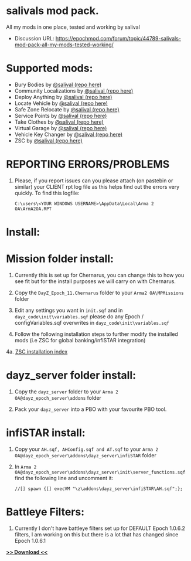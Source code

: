 # salivals mod pack.
All my mods in one place, tested and working by salival

* Discussion URL: https://epochmod.com/forum/topic/44789-salivals-mod-pack-all-my-mods-tested-working/

# Supported mods:

* Bury Bodies by [@salival (repo here)](https://github.com/oiad/buryBodies)
* Community Localizations by [@salival (repo here)](https://github.com/oiad/communityLocalizations)
* Deploy Anything by [@salival (repo here)](https://github.com/oiad/DayZEpochDeployableBike)
* Locate Vehicle by [@salival (repo here)](https://github.com/oiad/locateVehicle)
* Safe Zone Relocate by [@salival (repo here)](https://github.com/oiad/safeZoneRelocate)
* Service Points by [@salival (repo here)](https://github.com/oiad/service_points)
* Take Clothes by [@salival (repo here)](https://github.com/oiad/TakeClothes)
* Virtual Garage by [@salival (repo here)](https://github.com/oiad/virtualGarage)
* Vehicle Key Changer by [@salival (repo here)](https://github.com/oiad/vkc)
* ZSC by [@salival (repo here)](https://github.com/oiad/ZSC)

# REPORTING ERRORS/PROBLEMS

1. Please, if you report issues can you please attach (on pastebin or similar) your CLIENT rpt log file as this helps find out the errors very quickly. To find this logfile:

	```sqf
	C:\users\<YOUR WINDOWS USERNAME>\AppData\Local\Arma 2 OA\ArmA2OA.RPT
	```

# Install:

# Mission folder install:

1. Currently this is set up for Chernarus, you can change this to how you see fit but for the install purposes we will carry on with Chernarus.

2. Copy the <code>DayZ_Epoch_11.Chernarus</code> folder to your <code>Arma2 OA\MPMissions</code> folder

3. Edit any settings you want in <code>init.sqf</code> and in <code>dayz_code\init\variables.sqf</code> please do any Epoch / configVariables.sqf overwrites in <code>dayz_code\init\variables.sqf</code>

4. Follow the following installation steps to further modify the installed mods (i.e ZSC for global banking/infiSTAR integration)

4a. [ZSC installation index](https://github.com/oiad/ZSC#index)

# dayz_server folder install:

1. Copy the <code>dayz_server</code> folder to your <code>Arma 2 OA\@dayz_epoch_server\addons</code> folder

2. Pack your <code>dayz_server</code> into a PBO with your favourite PBO tool.

# infiSTAR install:

1. Copy your <code>AH.sqf, AHConfig.sqf and AT.sqf</code> to your <code>Arma 2 OA\@dayz_epoch_server\addons\dayz_server\infiSTAR</code> folder

2. In <code>Arma 2 OA\@dayz_epoch_server\addons\dayz_server\init\server_functions.sqf</code> find the following line and uncomment it:
	```sqf
	//[] spawn {[] execVM "\z\addons\dayz_server\infiSTAR\AH.sqf";};
	```

# Battleye Filters:

1. Currently I don't have battleye filters set up for DEFAULT Epoch 1.0.6.2 filters, I am working on this but there is a lot that has changed since Epoch 1.0.6.1

**[>> Download <<](https://github.com/oiad/modPack/archive/master.zip)**